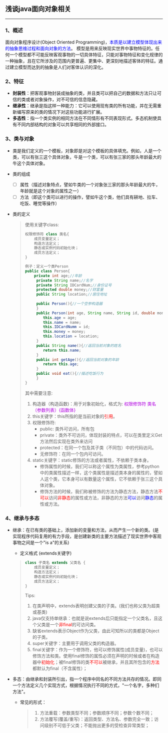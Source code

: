 ## 浅谈java面向对象相关
_____
### 1、概述
面向对象程序设计(Object Oriented Programming)，<font color = blue>本质是以建立模型体现出来的抽象思维过程和面向对象的方法</font>。      模型是用来反映现实世界中事物特征的。任何一个模型都不可能反映客观事物的一切具体特征，只能对事物特征和变化规律的一种抽象，且在它所涉及的范围内更普遍、更集中、更深刻地描述客体的特征。通过建立模型而达到的抽象是人们对客体认识的深化。

### 2、特征

* **封装性**：把客观事物封装成抽象的类，并且类可以把⾃⼰的数据和⽅法只让可信的类或者对象操作，对不可信的信息隐藏。
* **继承性**：继承是指这样⼀种能⼒：它可以使⽤现有类的所有功能，并在⽆需重新编写原来的类的情况下对这些功能进⾏扩展。
* **多态性**：指⼀个类实例的相同⽅法在不同情形有不同表现形式。多态机制使具有不同内部结构的对象可以共享相同的外部接⼝。

### 3、类与对象

* 类是我们定义的一个模板，对象即是对这个模板的具体填充。例如，人是一个类，可以有张三这个具体对象，牛是一个类，可以有张三家的那头年龄最大的牛这个具体对象。

* 类的组成
  - [ ] 属性（描述对象特点，譬如牛类的一个对象张三家的那头年龄最大的牛，年龄就是这个对象的属性之一）
  - [ ] 方法（即这个类可以进行的操作，譬如牛这个类，他们具有耕地、拉车、吃饭、睡觉等操作）

* 类的定义

  > 使用关键字class:
  >
  > ```java
  > 权限修饰符 class 类名{
  >     成员变量定义；
  >     构造方法定义；
  >     静态或实例代码初始化块；
  >     成员方法定义；
  > }
  > 
  > 例子：定义一个类Person
  > public class Person{
  > 	private int age;//年龄
  >      private String name;//名字
  >      private String IDCardNum;//身份证号
  >      protected double money;//财富量
  >      public String location;//居住地址
  >      
  >      public Person(){//一个空参构造器
  >      }
  >      public Person(int age, String name, String id, double money, String location){//重载一个可以给所有属性都赋值的构造器，
  >      	this.age = age;
  >      	this.name = name;
  >      	this.IDCardNumm = id;
  >      	this.money = money;
  >      	this.location = location;
  >      }
  >      public String name(){//返回当前对象的姓名
  >         return this.name;
  >      }
  >      public int getAge(){//返回当前对象的年龄
  >         return this.age;
  >      }
  >      public void eat(){//描述吃饭行为
  >      }
  > }
  > ```
  >
  > 其中需要注意:
  >
  > 1. 构造器（构造函数)：用于对象初始化，格式为:<font color = bulue >  权限修饰符  类名（参数列表）{函数体}</font>
  > 2. this关键字：this所指的是当前对象的<font color = red>引用</font>。
  > 3. 权限修饰符:
  >    * public: 类外可访问，所有包
  >    * private：类外不可访问，体现封装的特点，可以在类里定义Get方法然后实现在类外来访问
  >    * protected：在同一个包及其子类（不同包）中的代码访问。
  >    * 无修饰符：在同一个包内可访问。
  > 4. static关键字：static修饰的方法或者属性，不依赖于类本身。
  >    * 修饰属性的时候，我们可以称这个属性为类属性，参考python中的类属性描述一样，这个类属性是描述类本身的属性的，譬如人这个类，它本身可以有数量这个属性，它不依赖于张三这个具体对象。
  >    * 修饰方法的时候，我们称被修饰的方法为静态方法，静态方法<font color = red>不可以</font>访问<font color = red>非静态</font>的属性或方法，非静态的方法<font color = blue>可以</font>访问<font color = blue>静态</font>的属性或方法。

### 4、继承与多态

* 继承：在已有类的基础上，添加新的变量和方法，从而产生一个新的类。(是实现程序代码复用的有力手段，是创建新类的主要方法描述了现实世界中客观事物之间是一个"is a"的关系)

  - 定义格式  (extends关键字)

  > ```java
  > class 子类名 extends 父类名 {
  >     成员变量定义；
  >     构造方法定义；
  >     静态或实例代码初始化块；
  >     成员方法定义；
  > }
  > ```
  >
  > Tips:
  >
  > 1. 在类声明中，extends表明创建父类的子类。(我们也称父类为超类或基类)
  > 2. java仅支持单继承：也就是说extends后只能指定一个父类名，且这个父类是一个<font color = red>非final</font>的可访问类。
  > 3. 缺省extends表示Object作为父类，由此可知所以的类都是Object的子类。
  > 4. super关键字：主要用于调用父类的构造器。
  > 5. final关键字：作为一个修饰符，他可以修饰属性(成员变量)，也可以修饰方法和类。使用final修饰的属性必须在声明的时候或者在构造器中<font color =red>初始化</font>；被final修饰的类<font color = red>不可以</font>被继承，并且其所包含的<font color = red>方法</font>都默认为final（不含属性）；

* 多态：由继承和封装所引出，指一个程序中同名的不同方法共存的情况。即同一个方法定义几个实现方式，根据情况执行不同的方式，"一个名字，多种们方法"。

  * 常见的形式：

    > 1. 方法重载：参数类型不同；参数顺序不同；参数个数不同；
    > 2. 方法覆写(覆盖/重写)：返回类型、方法名、参数完全一致；访问级别不可低于父类；不能抛出更多的受检查异常类型；